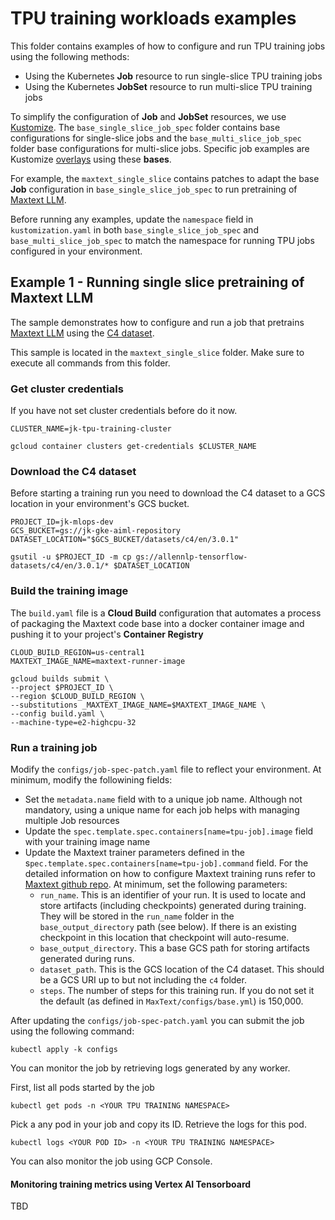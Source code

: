 # TPU training workloads examples

This folder contains examples of how to configure and run TPU training jobs using the following methods:
- Using the Kubernetes **Job** resource to run single-slice TPU training jobs
- Using the Kubernetes **JobSet** resource to run multi-slice TPU training jobs

To simplify the configuration of **Job** and **JobSet** resources, we use [Kustomize](https://kubernetes.io/docs/tasks/manage-kubernetes-objects/kustomization/). The `base_single_slice_job_spec` folder contains base configurations for  single-slice jobs and the `base_multi_slice_job_spec` folder base configurations for multi-slice jobs.  Specific job examples are Kustomize [overlays](https://kubernetes.io/docs/tasks/manage-kubernetes-objects/kustomization/#bases-and-overlays) using these **bases**. 

For example, the `maxtext_single_slice` contains patches to adapt the base **Job** configuration in `base_single_slice_job_spec`  to run pretraining of [Maxtext LLM](https://github.com/google/maxtext). 

Before running any examples, update the `namespace` field in `kustomization.yaml` in both `base_single_slice_job_spec` and `base_multi_slice_job_spec` to match the namespace for running TPU jobs configured in your environment. 


## Example 1 - Running single slice pretraining of Maxtext LLM

The sample demonstrates how to configure and run a job that pretrains [Maxtext LLM](https://github.com/google/maxtext) using the [C4 dataset](https://www.tensorflow.org/datasets/catalog/c4).

This sample is located in the `maxtext_single_slice` folder. Make sure to execute all commands  from this folder.

### Get cluster credentials

If you have not set cluster credentials before do it now.

```
CLUSTER_NAME=jk-tpu-training-cluster

gcloud container clusters get-credentials $CLUSTER_NAME
```

### Download the C4 dataset

Before starting a training run you need to download the C4 dataset to a GCS location in your environment's GCS bucket. 

```
PROJECT_ID=jk-mlops-dev
GCS_BUCKET=gs://jk-gke-aiml-repository
DATASET_LOCATION="$GCS_BUCKET/datasets/c4/en/3.0.1"

gsutil -u $PROJECT_ID -m cp gs://allennlp-tensorflow-datasets/c4/en/3.0.1/* $DATASET_LOCATION

```

### Build the training image

The `build.yaml` file is a **Cloud Build** configuration that automates a process of packaging the Maxtext code base into a docker container image and pushing it to your project's **Container Registry**


```
CLOUD_BUILD_REGION=us-central1
MAXTEXT_IMAGE_NAME=maxtext-runner-image

gcloud builds submit \
--project $PROJECT_ID \
--region $CLOUD_BUILD_REGION \
--substitutions _MAXTEXT_IMAGE_NAME=$MAXTEXT_IMAGE_NAME \
--config build.yaml \
--machine-type=e2-highcpu-32
```


### Run a training job

Modify the `configs/job-spec-patch.yaml` file to reflect your environment. At minimum, modify the followining fields:
- Set the `metadata.name` field with to a unique job name. Although not mandatory, using a unique name for each job helps with managing multiple Job resources
- Update the `spec.template.spec.containers[name=tpu-job].image` field with your training image name
- Update the Maxtext trainer parameters defined in the s`pec.template.spec.containers[name=tpu-job].command` field. For the detailed information on how to configure Maxtext training runs refer to [Maxtext github repo](https://github.com/google/maxtext/tree/main). At minimum, set the following parameters:
  - `run_name`. This is an identifier of your run. It is used to locate and store artifacts (including checkpoints) generated during training. They will be stored in the `run_name` folder in the `base_output_directory` path (see below). If there is an existing checkpoint in this location that checkpoint will auto-resume.    
  - `base_output_directory`. This a base GCS path for storing artifacts generated during runs.
  - `dataset_path`. This is the GCS location of the C4 dataset. This should be a GCS URI up to but not including the `c4` folder.
  - `steps`. The number of steps for this training run. If you do not set it the default (as defined in `MaxText/configs/base.yml`) is 150,000.

After updating the `configs/job-spec-patch.yaml` you can submit the job using the following command:

```
kubectl apply -k configs
```

You can monitor the job by retrieving logs generated by any worker.

First, list all pods started by the job

```
kubectl get pods -n <YOUR TPU TRAINING NAMESPACE>
```

Pick a any pod in your job and copy its ID. Retrieve the logs for this pod.

```
kubectl logs <YOUR POD ID> -n <YOUR TPU TRAINING NAMESPACE>
```

You can also monitor the job using GCP Console.

#### Monitoring training metrics using Vertex AI Tensorboard

TBD



